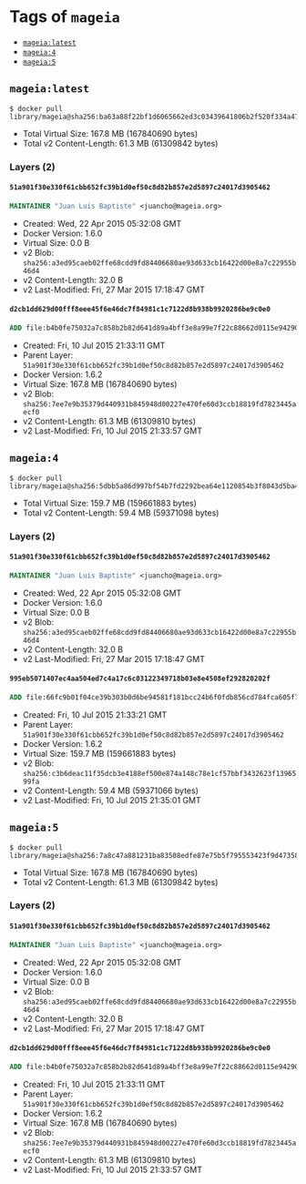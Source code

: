 <!-- THIS FILE IS GENERATED VIA '.template-helpers/generate-tag-details.pl' -->

# Tags of `mageia`

-	[`mageia:latest`](#mageialatest)
-	[`mageia:4`](#mageia4)
-	[`mageia:5`](#mageia5)

## `mageia:latest`

```console
$ docker pull library/mageia@sha256:ba63a88f22bf1d6065662ed3c03439641806b2f520f334a473ae773a5505b236
```

-	Total Virtual Size: 167.8 MB (167840690 bytes)
-	Total v2 Content-Length: 61.3 MB (61309842 bytes)

### Layers (2)

#### `51a901f30e330f61cbb652fc39b1d0ef50c8d82b857e2d5897c24017d3905462`

```dockerfile
MAINTAINER "Juan Luis Baptiste" <juancho@mageia.org>
```

-	Created: Wed, 22 Apr 2015 05:32:08 GMT
-	Docker Version: 1.6.0
-	Virtual Size: 0.0 B
-	v2 Blob: `sha256:a3ed95caeb02ffe68cdd9fd84406680ae93d633cb16422d00e8a7c22955b46d4`
-	v2 Content-Length: 32.0 B
-	v2 Last-Modified: Fri, 27 Mar 2015 17:18:47 GMT

#### `d2cb1dd629d00fff8eee45f6e46dc7f84981c1c7122d8b938b9920286be9c0e0`

```dockerfile
ADD file:b4b0fe75032a7c858b2b82d641d89a4bff3e8a99e7f22c88662d0115e9429087 in /
```

-	Created: Fri, 10 Jul 2015 21:33:11 GMT
-	Parent Layer: `51a901f30e330f61cbb652fc39b1d0ef50c8d82b857e2d5897c24017d3905462`
-	Docker Version: 1.6.2
-	Virtual Size: 167.8 MB (167840690 bytes)
-	v2 Blob: `sha256:7ee7e9b35379d440931b845948d00227e470fe60d3ccb18819fd7823445aecf0`
-	v2 Content-Length: 61.3 MB (61309810 bytes)
-	v2 Last-Modified: Fri, 10 Jul 2015 21:33:57 GMT

## `mageia:4`

```console
$ docker pull library/mageia@sha256:5dbb5a86d997bf54b7fd2292bea64e1120854b3f8043d5ba4832ad1d1f700a49
```

-	Total Virtual Size: 159.7 MB (159661883 bytes)
-	Total v2 Content-Length: 59.4 MB (59371098 bytes)

### Layers (2)

#### `51a901f30e330f61cbb652fc39b1d0ef50c8d82b857e2d5897c24017d3905462`

```dockerfile
MAINTAINER "Juan Luis Baptiste" <juancho@mageia.org>
```

-	Created: Wed, 22 Apr 2015 05:32:08 GMT
-	Docker Version: 1.6.0
-	Virtual Size: 0.0 B
-	v2 Blob: `sha256:a3ed95caeb02ffe68cdd9fd84406680ae93d633cb16422d00e8a7c22955b46d4`
-	v2 Content-Length: 32.0 B
-	v2 Last-Modified: Fri, 27 Mar 2015 17:18:47 GMT

#### `995eb5071407ec4aa504ed7c4a17c6c03122349718b03e8e4508ef292820202f`

```dockerfile
ADD file:66fc9b01f04ce39b303b0d6be94581f181bcc24b6f0fdb856cd784fca605f7db in /
```

-	Created: Fri, 10 Jul 2015 21:33:21 GMT
-	Parent Layer: `51a901f30e330f61cbb652fc39b1d0ef50c8d82b857e2d5897c24017d3905462`
-	Docker Version: 1.6.2
-	Virtual Size: 159.7 MB (159661883 bytes)
-	v2 Blob: `sha256:c3b6deac11f35dcb3e4188ef500e874a148c78e1cf57bbf3432623f1396599fa`
-	v2 Content-Length: 59.4 MB (59371066 bytes)
-	v2 Last-Modified: Fri, 10 Jul 2015 21:35:01 GMT

## `mageia:5`

```console
$ docker pull library/mageia@sha256:7a8c47a881231ba83508edfe87e75b5f795553423f9d47358d6b46cbd7080f59
```

-	Total Virtual Size: 167.8 MB (167840690 bytes)
-	Total v2 Content-Length: 61.3 MB (61309842 bytes)

### Layers (2)

#### `51a901f30e330f61cbb652fc39b1d0ef50c8d82b857e2d5897c24017d3905462`

```dockerfile
MAINTAINER "Juan Luis Baptiste" <juancho@mageia.org>
```

-	Created: Wed, 22 Apr 2015 05:32:08 GMT
-	Docker Version: 1.6.0
-	Virtual Size: 0.0 B
-	v2 Blob: `sha256:a3ed95caeb02ffe68cdd9fd84406680ae93d633cb16422d00e8a7c22955b46d4`
-	v2 Content-Length: 32.0 B
-	v2 Last-Modified: Fri, 27 Mar 2015 17:18:47 GMT

#### `d2cb1dd629d00fff8eee45f6e46dc7f84981c1c7122d8b938b9920286be9c0e0`

```dockerfile
ADD file:b4b0fe75032a7c858b2b82d641d89a4bff3e8a99e7f22c88662d0115e9429087 in /
```

-	Created: Fri, 10 Jul 2015 21:33:11 GMT
-	Parent Layer: `51a901f30e330f61cbb652fc39b1d0ef50c8d82b857e2d5897c24017d3905462`
-	Docker Version: 1.6.2
-	Virtual Size: 167.8 MB (167840690 bytes)
-	v2 Blob: `sha256:7ee7e9b35379d440931b845948d00227e470fe60d3ccb18819fd7823445aecf0`
-	v2 Content-Length: 61.3 MB (61309810 bytes)
-	v2 Last-Modified: Fri, 10 Jul 2015 21:33:57 GMT
